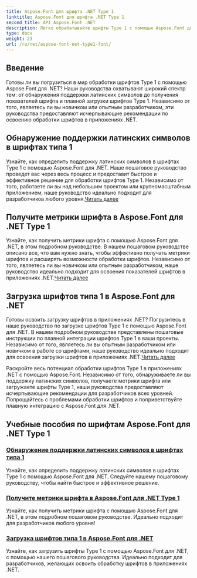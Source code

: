 ```yaml
---
title: Aspose.Font для шрифта .NET Type 1
linktitle: Aspose.Font для шрифта .NET Type 1
second_title: API Aspose.Font .NET
description: Легко обрабатывайте шрифты Type 1 с помощью Aspose.Font для .NET. Научитесь определять поддержку латинских символов, получать метрики шрифтов и беспрепятственно загружать шрифты Type 1.
type: docs
weight: 23
url: /ru/net/aspose-font-net-type1-font/
---
```

## Введение

Готовы ли вы погрузиться в мир обработки шрифтов Type 1 с помощью Aspose.Font для .NET? Наши руководства охватывают широкий спектр тем: от обнаружения поддержки латинских символов до получения показателей шрифта и плавной загрузки шрифтов Type 1. Независимо от того, являетесь ли вы новичком или опытным разработчиком, эти руководства предоставляют исчерпывающие рекомендации по освоению обработки шрифтов в приложениях .NET.

## Обнаружение поддержки латинских символов в шрифтах типа 1

Узнайте, как определить поддержку латинских символов в шрифтах Type 1 с помощью Aspose.Font для .NET. Наше пошаговое руководство проведет вас через весь процесс и предоставит быстрое и эффективное решение для обработки шрифтов Type 1. Независимо от того, работаете ли вы над небольшим проектом или крупномасштабным приложением, наше руководство идеально подходит для разработчиков любого уровня.[Читать далее](./detect-latin-symbols-support-type1-fonts/)

## Получите метрики шрифта в Aspose.Font для .NET Type 1

 Узнайте, как получить метрики шрифта с помощью Aspose.Font для .NET, в этом подробном руководстве. В нашем пошаговом руководстве описано все, что вам нужно знать, чтобы эффективно получать метрики шрифтов и расширять возможности обработки шрифтов. Независимо от того, являетесь ли вы новичком или опытным разработчиком, наше руководство идеально подходит для освоения показателей шрифтов в приложениях .NET.[Читать далее](./get-font-metrics-aspose-font-net-type1/)

## Загрузка шрифтов типа 1 в Aspose.Font для .NET

Готовы освоить загрузку шрифтов в приложениях .NET? Погрузитесь в наше руководство по загрузке шрифтов Type 1 с помощью Aspose.Font для .NET. В нашем подробном руководстве представлены пошаговые инструкции по плавной интеграции шрифтов Type 1 в ваши проекты. Независимо от того, являетесь ли вы опытным разработчиком или новичком в работе со шрифтами, наше руководство идеально подходит для освоения загрузки шрифтов в приложениях .NET.[Читать далее](./load-type1-fonts-aspose-font-net/)

Раскройте весь потенциал обработки шрифтов Type 1 в приложениях .NET с помощью Aspose.Font. Независимо от того, обнаруживаете ли вы поддержку латинских символов, получаете метрики шрифта или загружаете шрифты Type 1, наши руководства предоставляют исчерпывающие рекомендации для разработчиков всех уровней. Попрощайтесь с проблемами обработки шрифтов и поприветствуйте плавную интеграцию с Aspose.Font для .NET. 
## Учебные пособия по шрифтам Aspose.Font для .NET Type 1
### [Обнаружение поддержки латинских символов в шрифтах типа 1](./detect-latin-symbols-support-type1-fonts/)
Узнайте, как определить поддержку латинских символов в шрифтах Type 1 с помощью Aspose.Font для .NET. Следуйте нашему пошаговому руководству, чтобы найти быстрое и эффективное решение.
### [Получите метрики шрифта в Aspose.Font для .NET Type 1](./get-font-metrics-aspose-font-net-type1/)
Узнайте, как получить метрики шрифта с помощью Aspose.Font для .NET, в этом подробном пошаговом руководстве. Идеально подходит для разработчиков любого уровня!
### [Загрузка шрифтов типа 1 в Aspose.Font для .NET](./load-type1-fonts-aspose-font-net/)
Узнайте, как загрузить шрифты Type 1 с помощью Aspose.Font для .NET, с помощью нашего пошагового руководства. Идеально подходит для разработчиков, желающих освоить обработку шрифтов в приложениях .NET.